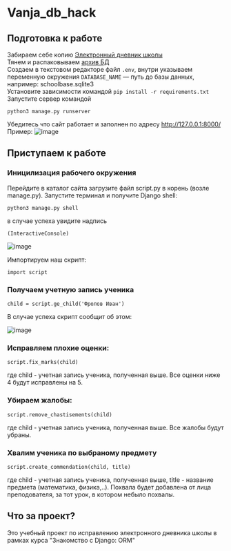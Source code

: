 # Vanja_db_hack

## Подготовка к работе<br>
Забираем себе копию [Электронный дневник школы](https://github.com/devmanorg/e-diary/tree/master)<br>
Тянем и распаковываем [архив БД](https://dvmn.org/filer/canonical/1562234129/166/)<br>
Cоздаем в текстовом редакторе файл `.env`, внутри указываем переменную окружения `DATABASE_NAME` — путь до базы данных, например: schoolbase.sqlite3<br>
Установите зависимости командой `pip install -r requirements.txt`<br>
Запустите сервер командой 
```
python3 manage.py runserver
```
Убедитесь что сайт работает и заполнен по адресу http://127.0.0.1:8000/<br>
Пример:
![image](https://user-images.githubusercontent.com/5857967/204126328-acd7d249-b52e-4d89-a576-df8e73525868.png)

## Приступаем к работе
### Иницилизация рабочего окружения
Перейдите в каталог сайта загрузите файл script.py в корень (возле manage.py).
Запустите терминал и получите Django shell:
```
python3 manage.py shell
```
в случае успеха увидите надпись
```
(InteractiveConsole)
```
![image](https://user-images.githubusercontent.com/5857967/204126750-c333bad0-49cb-493c-b3e8-b0ba915d7a63.png)

Импортируем наш скрипт:
```
import script
```

### Получаем учетную запись ученика
```
child = script.ge_child('Фролов Иван') 
```
В случае успеха скрипт сообщит об этом:

![image](https://user-images.githubusercontent.com/5857967/204126877-11553f19-63df-4c0e-b530-c1fd3d00531f.png)

### Исправляем плохие оценки:
```
script.fix_marks(child)
```
где child  - учетная запись ученика, полученная выше.
Все оценки ниже 4 будут исправлены на 5.

### Убираем жалобы:
```
script.remove_chastisements(child)
```
где child  - учетная запись ученика, полученная выше.
Все жалобы будут убраны.

### Хвалим ученика по выбраному предмету
```
script.create_commendation(child, title)
```
где child  - учетная запись ученика, полученная выше,
title - название предмета (математика, физика,..).
Похвала будет добавлена  от лица преподователя, за тот урок, в котором небыло похвалы.

## Что за проект?
Это учебный проект по исправлению электронного дневника школы в рамках курса "Знакомство с Django: ORM"
